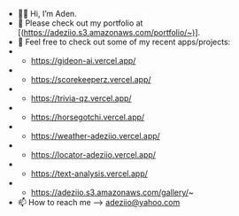- 👀👋 Hi, I’m Aden.
- 💞️ Please check out my portfolio at [(https://adeziio.s3.amazonaws.com/portfolio/~)].
- 🌱 Feel free to check out some of my recent apps/projects:
- - https://gideon-ai.vercel.app/
- - https://scorekeeperz.vercel.app/
- - https://trivia-qz.vercel.app/
- - https://horsegotchi.vercel.app/
- - https://weather-adeziio.vercel.app/
- - https://locator-adeziio.vercel.app/
- - https://text-analysis.vercel.app/
- - https://adeziio.s3.amazonaws.com/gallery/~
- 📫 How to reach me --> adeziio@yahoo.com

<!---
adeziio/adeziio is a ✨ special ✨ repository because its `README.md` (this file) appears on your GitHub profile.
You can click the Preview link to take a look at your changes.
--->
